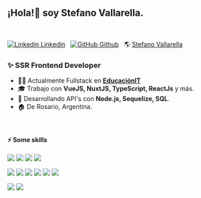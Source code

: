 ## ¡Hola!👋 soy **Stefano Vallarella**.

<br/>

[![Linkedin](https://i.stack.imgur.com/gVE0j.png) Linkedin](https://www.linkedin.com/in/stefanovallarella/)&nbsp;&nbsp;
[![GitHub](https://i.stack.imgur.com/tskMh.png) Github](https://github.com/stefanovallarella)&nbsp;&nbsp;
🌎 [Stefano Vallarella](https://stefanovallarella.com.ar/)

### ✨ SSR Frontend Developer  

- 👨‍💻  Actualmente Fullstack en **[EducaciónIT](http://educacionit.com)**
- 🎓  Trabajo con **VueJS, NuxtJS, TypeScript, ReactJs** y más.
- :seedling:  Desarrollando API's con **Node.js, Sequelize, SQL**.
- 🏠  De Rosario, Argentina. 

<br/>

#### ⚡ Some skills


![](https://img.shields.io/badge/JavaScript-F7DF1E?style=for-the-badge&logo=javascript&logoColor=black)
![](https://img.shields.io/badge/Node.js-43853D?style=for-the-badge&logo=node.js&logoColor=white)
![](https://img.shields.io/badge/TypeScript-007ACC?style=for-the-badge&logo=typescript&logoColor=white)
![](https://img.shields.io/badge/sequelize-323330?style=for-the-badge&logo=sequelize&logoColor=blue)

![](https://img.shields.io/badge/HTML5-E34F26?style=for-the-badge&logo=html5&logoColor=white)
![](https://img.shields.io/badge/CSS3-1572B6?style=for-the-badge&logo=css3&logoColor=white)
![](https://img.shields.io/badge/Vue.js-35495E?style=for-the-badge&logo=vue.js&logoColor=4FC08D)
![](https://img.shields.io/badge/React-20232A?style=for-the-badge&logo=react&logoColor=61DAFB)
![](https://img.shields.io/badge/Redux-593D88?style=for-the-badge&logo=redux&logoColor=white)
![](https://img.shields.io/badge/Tailwind_CSS-38B2AC?style=for-the-badge&logo=tailwind-css&logoColor=white)

![](https://img.shields.io/badge/Figma-F24E1E?style=for-the-badge&logo=figma&logoColor=white)
![](https://img.shields.io/badge/Trello-0052CC?style=for-the-badge&logo=trello&logoColor=white)
	

	








